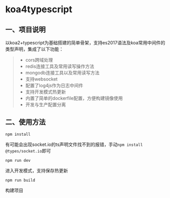 # koa4typescript

## 一、项目说明
以koa2+typescript为基础搭建的简单骨架，支持es2017语法及koa常用中间件的类型声明，集成了以下功能：
> - cors跨域处理
> - redis连接工具及常用读写操作方法
> - mongodb连接工具以及常用读写方法
> - 支持websocket
> - 配置了log4js作为日志中间件
> - 支持开发模式热更新
> - 内置了简单的dockerfile配置，方便构建镜像使用
> - 开发与生产配置分离

## 二、使用方法
```
npm install
```
有可能会出现socket.io的ts声明文件找不到的报错，手动`npm install @types/socket.io`即可

```
npm run dev
```
进入开发模式，支持保存热更新

```
npm run build
```
构建项目
